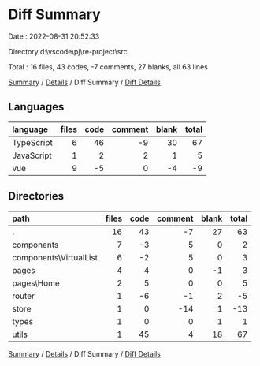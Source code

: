 # Diff Summary

Date : 2022-08-31 20:52:33

Directory d:\\vscode\\pj\\re-project\\src

Total : 16 files,  43 codes, -7 comments, 27 blanks, all 63 lines

[Summary](results.md) / [Details](details.md) / Diff Summary / [Diff Details](diff-details.md)

## Languages
| language | files | code | comment | blank | total |
| :--- | ---: | ---: | ---: | ---: | ---: |
| TypeScript | 6 | 46 | -9 | 30 | 67 |
| JavaScript | 1 | 2 | 2 | 1 | 5 |
| vue | 9 | -5 | 0 | -4 | -9 |

## Directories
| path | files | code | comment | blank | total |
| :--- | ---: | ---: | ---: | ---: | ---: |
| . | 16 | 43 | -7 | 27 | 63 |
| components | 7 | -3 | 5 | 0 | 2 |
| components\\VirtualList | 6 | -2 | 5 | 0 | 3 |
| pages | 4 | 4 | 0 | -1 | 3 |
| pages\\Home | 2 | 5 | 0 | 0 | 5 |
| router | 1 | -6 | -1 | 2 | -5 |
| store | 1 | 0 | -14 | 1 | -13 |
| types | 1 | 0 | 0 | 1 | 1 |
| utils | 1 | 45 | 4 | 18 | 67 |

[Summary](results.md) / [Details](details.md) / Diff Summary / [Diff Details](diff-details.md)
